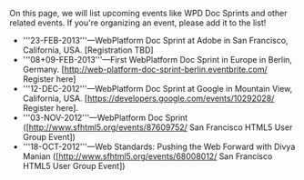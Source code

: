 On this page, we will list upcoming events like WPD Doc Sprints and other related events. If you're organizing an event, please add it to the list!

* '''23-FEB-2013'''—WebPlatform Doc Sprint at Adobe in San Francisco, California, USA. [Registration TBD]
* '''08+09-FEB-2013'''—First WebPlatform Doc Sprint in Europe in Berlin, Germany. [http://web-platform-doc-sprint-berlin.eventbrite.com/ Register here]
* '''12-DEC-2012'''—WebPlatform Doc Sprint at Google in Mountain View, California, USA. [https://developers.google.com/events/10292028/ Register here].
* '''03-NOV-2012'''—WebPlatform Doc Sprint ([http://www.sfhtml5.org/events/87609752/ San Francisco HTML5 User Group Event])
* '''18-OCT-2012'''—Web Standards: Pushing the Web Forward with Divya Manian ([http://www.sfhtml5.org/events/68008012/ San Francisco HTML5 User Group Event])